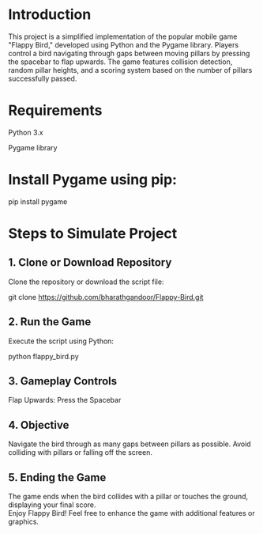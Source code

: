# Introduction

This project is a simplified implementation of the popular mobile game "Flappy Bird," developed using Python and the Pygame library. Players control a bird navigating through gaps between moving pillars by pressing the spacebar to flap upwards. The game features collision detection, random pillar heights, and a scoring system based on the number of pillars successfully passed.

# Requirements

Python 3.x

Pygame library

# Install Pygame using pip:

pip install pygame

# Steps to Simulate Project

## 1. Clone or Download Repository

Clone the repository or download the script file:

git clone https://github.com/bharathgandoor/Flappy-Bird.git

## 2. Run the Game

Execute the script using Python:

python flappy_bird.py

## 3. Gameplay Controls

Flap Upwards: Press the Spacebar

## 4. Objective

Navigate the bird through as many gaps between pillars as possible.
Avoid colliding with pillars or falling off the screen.

## 5. Ending the Game

The game ends when the bird collides with a pillar or touches the ground, displaying your final score.\
Enjoy Flappy Bird!
Feel free to enhance the game with additional features or graphics.
